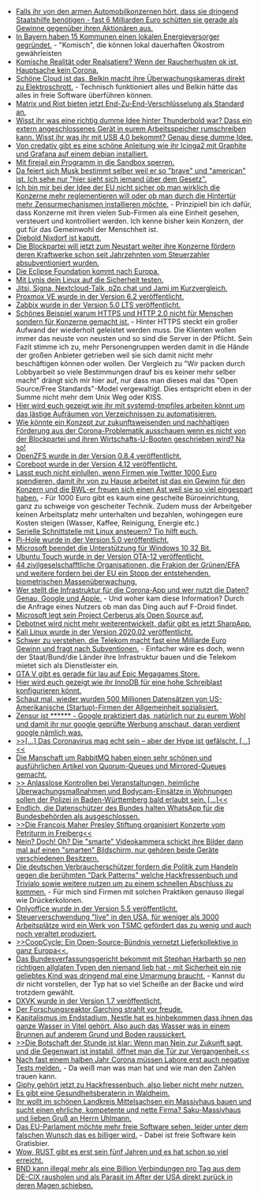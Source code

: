 * [Falls ihr von den armen Automobilkonzernen hört, dass sie dringend Staatshilfe benötigen - fast 6 Milliarden Euro schütten sie gerade als Gewinne gegenüber ihren Aktionären aus.](https://www.sonnenseite.com/de/wirtschaft/keine-staatshilfen-fr-dividenden-zahlende-konzerne.html)
* [In Bayern haben 15 Kommunen einen lokalen Energieversorger gegründet.](https://www.sonnenseite.com/de/energie/15-kommunen-in-oberbayern-grnden-gemeinsamen-energieversorger17964.html) - "Komisch", die können lokal dauerhaften Ökostrom gewährleisten
* [Komische Realität oder Realsatiere? Wenn der Raucherhusten ok ist, Hauptsache kein Corona.](https://tuxproject.de/blog/2020/05/motork-static-minigolf-statt-geisterball/)
* [Schöne Cloud ist das, Belkin macht ihre Überwachungskameras direkt zu Elektroschrott.](https://www.golem.de/news/smart-home-belkin-macht-ueberwachungskameras-zu-elektroschrott-2005-148377.html) - Technisch funktioniert alles und Belkin hätte das alles in freie Software überführen können.
* [Matrix und Riot bieten jetzt End-Zu-End-Verschlüsselung als Standard an.](https://www.golem.de/news/messenger-matrix-und-riot-machen-e2e-verschluesselung-zum-standard-2005-148380.html)
* [Wisst ihr was eine richtig dumme Idee hinter Thunderbold war? Dass ein extern angeschlossenes Gerät in eurem Arbeitsspeicher rumschreiben kann. Wisst ihr was ihr mit USB 4.0 bekommt? Genau diese dumme Idee.](https://www.golem.de/news/thunderspy-nicht-patchbare-sicherheitsluecken-in-thunderbolt-2005-148387.html)
* [Von credativ gibt es eine schöne Anleitung wie ihr Icinga2 mit Graphite und Grafana auf einem debian installiert.](https://www.credativ.de/blog/howtos/howto-icinga2-mit-graphite-und-grafana-unter-debian/)
* [Mit firejail ein Programm in die Sandbox sperren.](https://www.kuketz-blog.de/firejail-linux-haerten-teil4/)
* [Da feiert sich Musk bestimmt selber weil er so "brave" und "american" ist. Ich sehe nur "hier sieht sich jemand über dem Gesetz".](https://www.golem.de/news/elon-musk-tesla-fabrik-startet-unter-missachtung-der-anordnungen-2005-148400.html)
* [Ich bin mir bei der Idee der EU nicht sicher ob man wirklich die Konzerne mehr reglementieren will oder ob man durch die Hintertür mehr Zensurmechanismen installieren möchte.](https://www.golem.de/news/digitale-dienste-gesetz-chancen-fuer-die-kleinen-kontrolle-fuer-die-grossen-2005-148396.html) - Prinzipiell bin ich dafür, dass Konzerne mit ihren vielen Sub-Firmen als eine Einheit gesehen, versteuert und kontrolliert werden. Ich kenne bisher kein Konzern, der gut für das Gemeinwohl der Menschheit ist.
* [Diebold Nixdorf ist kaputt.](https://krebsonsecurity.com/2020/05/ransomware-hit-atm-giant-diebold-nixdorf/)
* [Die Blockpartei will jetzt zum Neustart weiter ihre Konzerne fördern deren Kraftwerke schon seit Jahrzehnten vom Steuerzahler absubventioniert wurden.](https://www.sonnenseite.com/de/politik/positionspapier-zum-klimaschutz-unionsfraktion-will-zurck-zum-markt.html)
* [Die Eclipse Foundation kommt nach Europa.](https://www.golem.de/news/open-source-eclipse-foundation-verlegt-hauptsitz-nach-europa-2005-148413.html)
* [Mit Lynis dein Linux auf die Sicherheit testen.](https://opensource.com/article/20/5/linux-security-lynis)
* [Jitsi, Signa, Nextcloud-Talk, p2p.chat und Jami im Kurzvergleich.](https://opensource.com/article/20/5/open-source-video-conferencing)
* [Proxmox VE wurde in der Version 6.2 veröffentlicht.](https://www.phoronix.com/scan.php?page=news_item&px=Proxmox-VE-6.2-Released)
* [Zabbix wurde in der Version 5.0 LTS veröffentlicht.](https://www.zabbix.com/whats_new_5_0)
* [Schönes Beispiel warum HTTPS und HTTP 2.0 nicht für Menschen sondern für Konzerne gemacht ist.](https://utcc.utoronto.ca/~cks/space/blog/web/HTTPSNoOldServers) - Hinter HTTPS steckt ein großer Aufwand der wiederholt geleistet werden muss. Die Klienten wollen immer das neuste von neusten und so sind die Server in der Pflicht. Sein Fazit stimme ich zu, mehr Personengruppen werden damit in die Hände der großen Anbieter getrieben weil sie sich damit nicht mehr beschäftigen können oder wollen. Der Vergleich zu "Wir packen durch Lobbyarbeit so viele Bestimmungen drauf bis es keiner mehr selber macht" drängt sich mir hier auf, nur dass man dieses mal das "Open Source/Free Standards"-Model vergewaltigt. Dies entspricht eben in der Summe nicht mehr dem Unix Weg oder KISS.
* [Hier wird euch gezeigt wie ihr mit systemd-tmpfiles arbeiten könnt um das lästige Aufräumen von Verzeichnissen zu automatisieren.](https://www.putorius.net/systemd-tmpfiles.html)
* [Wie könnte ein Konzept zur zukunftsweisenden und nachhaltigen Förderung aus der Corona-Problematik ausschauen wenn es nicht von der Blockpartei und ihren Wirtschafts-U-Booten geschrieben wird? Na so!](https://www.sonnenseite.com/de/wirtschaft/konzept-fr-nachhaltiges-investitionsprogramm-gegen-die-corona-rezession.html)
* [OpenZFS wurde in der Version 0.8.4 veröffentlicht.](https://github.com/openzfs/zfs/releases/tag/zfs-0.8.4)
* [Coreboot wurde in der Version 4.12 veröffentlicht.](https://www.phoronix.com/scan.php?page=news_item&px=Coreboot-4.12-Released)
* [Lasst euch nicht einlullen, wenn Firmen wie Twitter 1000 Euro spendieren, damit ihr von zu Hause arbeitet ist das ein Gewinn für den Konzern und die BWL-er freuen sich einen Ast weil sie so viel eingespart haben.](https://www.golem.de/news/twitter-mitarbeiter-duerfen-dauerhaft-von-zuhause-aus-arbeiten-2005-148436.html) - Für 1000 Euro gibt es kaum eine gescheite Büroeinrichtung, ganz zu schweige von gescheiter Technik. Zudem muss der Arbeitgeber keinen Arbeitsplatz mehr unterhalten und bezahlen, wohingegen eure Kosten steigen (Wasser, Kaffee, Reinigung, Energie etc.)
* [Serielle Schnittstelle mit Linux ansteuern? Tio hilft euch.](https://opensource.com/article/20/5/tio-linux)
* [Pi-Hole wurde in der Version 5.0 veröffentlicht.](https://www.pro-linux.de/news/1/28011/pi-hole-50-erschienen.html)
* [Microsoft beendet die Unterstützung für Windows 10 32 Bit.](https://www.bleepingcomputer.com/news/microsoft/rip-microsoft-to-drop-support-for-windows-10-on-32-bit-systems/)
* [Ubuntu Touch wurde in der Version OTA-12 veröffentlicht.](https://ubports.com/de_DE/blog/unser-blog-1/post/ubuntu-touch-ota-12-release-276)
* [44 zivilgeselschafftliche Organisationen, die Frakion der Grünen/EFA und weitere fordern bei der EU ein Stopp der entstehenden, biometrischen Massenüberwachung.](https://www.patrick-breyer.de/?p=591332)
* [Wer stellt die Infrastruktur für die Corona-App und wer nutzt die Daten? Genau, Google und Apple.](https://www.kuketz-blog.de/leserfrage-nutzt-die-corona-tracing-app-proprietaere-google-apis/) - Und woher kam diese Information? Durch die Anfrage eines Nutzers ob man das Ding auch auf F-Droid findet.
* [Microsoft legt sein Project Cerberus als Open Source auf.](https://www.golem.de/news/open-compute-microsoft-legt-root-of-trust-fuer-server-offen-2005-148455.html)
* [Debotnet wird nicht mehr weiterentwickelt, dafür gibt es jetzt SharpApp.](https://www.mirinsoft.com/blog/19-apps/27-going-forward-with-sharpapp-only)
* [Kali Linux wurde in der Version 2020.02 veröffentlicht.](https://www.pro-linux.de/news/1/28012/kali-linux-20202-freigegeben.html)
* [Schwer zu verstehen, die Telekom macht fast eine Milliarde Euro Gewinn und fragt nach Subventionen.](https://www.golem.de/news/quartalsbericht-telekom-macht-in-coronazeiten-ueber-916-millionen-euro-gewinn-2005-148478.html) - Einfacher wäre es doch, wenn der Staat/Bund/die Länder ihre Infrastruktur bauen und die Telekom mietet sich als Dienstleister ein.
* [GTA V gibt es gerade für lau auf Epic Megagames Store.](https://www.bleepingcomputer.com/news/gaming/free-grand-theft-auto-v-offer-brings-down-epic-games-store/)
* [Hier wird euch gezeigt wie ihr InnoDB für eine hohe Schreiblast konfigurieren könnt.](https://www.percona.com/blog/2020/05/14/tuning-mysql-innodb-flushing-for-a-write-intensive-workload/)
* [Schaut mal, wieder wurden 500 Millionen Datensätzen von US-Amerikanische (Startup)-Firmen der Allgemeinheit sozialisiert.](https://www.bleepingcomputer.com/news/security/hacker-selling-550-million-stolen-user-records-on-hacking-forum/)
* [Zensur ist ****** - Google praktiziert das, natürlich nur zu eurem Wohl und damit ihr nur google geprüfte Werbung anschaut, daran verdient google nämlich was.](https://www.bleepingcomputer.com/news/google/google-chrome-will-block-resource-heavy-ads-starting-august/)
* [>>[...] Das Coronavirus mag echt sein – aber der Hype ist gefälscht. [...]<<](https://npr.news.eulu.info/2020/05/14/coronavirus-hype-groesster-politischer-schwindel-der-geschichte/)
* [Die Manschaft um RabbitMQ haben einen sehr schönen und ausführlichen Artikel von Quorum-Queues und Mirrored-Queues gemacht.](https://www.rabbitmq.com/blog/2020/05/14/quorum-queues-and-flow-control-single-queue-benchmarks/)
* [>> Anlasslose Kontrollen bei Veranstaltungen, heimliche Überwachungsmaßnahmen und Bodycam-Einsätze in Wohnungen sollen der Polizei in Baden-Württemberg bald erlaubt sein. [...]<<](https://netzpolitik.org/2020/ueberwachungsmanie-videotelefonie-und-vermeidungsstrategie/)
* [Endlich, die Datenschützer des Bundes halten WhatsApp für die Bundesbehörden als ausgeschlossen.](https://netzpolitik.org/2020/bundesbehoerden-sollen-kein-whatsapp-nutzen/)
* [>>Die Francois Maher Presley Stiftung organisiert Konzerte vom Petriturm in Freiberg<<](https://www.youtube.com/watch?v=CEUAZqjGAx8)
* [Nein? Doch! Oh? Die "smarte" Videokammera schickt ihre Bilder dann mal auf einen "smarten" Bildschirm, nur gehören beide Geräte verschiedenen Besitzern.](https://www.golem.de/news/ueberwachung-googles-smart-display-zeigt-bild-einer-fremden-nest-kamera-2005-148498.html)
* [Die deutschen Verbraucherschützer fordern die Politik zum Handeln gegen die berühmten "Dark Patterns" welche Hackfressenbuch und Trivialo sowie weitere nutzen um zu einem schnellen Abschluss zu kommen.](https://netzpolitik.org/2020/wie-politik-und-behoerden-gegen-irrefuehrendes-design-vorgehen-koennen/) - Für mich sind Firmen mit solchen Praktiken genauso illegal wie Drückerkolonen.
* [Onlyoffice wurde in der Version 5.5 veröffentlicht.](https://www.pro-linux.de/news/1/28015/onlyoffice-desktop-editoren-55-erschienen.html)
* [Steuerverschwendung "live" in den USA, für weniger als 3000 Arbeitsplätze wird ein Werk von TSMC gefördert das zu wenig und auch noch veraltet produziert.](https://www.golem.de/news/auftragsfertiger-tsmc-will-5-nm-fab-in-den-usa-bauen-2005-148507.html)
* [>>CoopCycle: Ein Open-Source-Bündnis vernetzt Lieferkollektive in ganz Europa<<.](https://netzpolitik.org/2019/coopcycle-ein-open-source-buendnis-vernetzt-lieferkollektive-in-ganz-europa/)
* [Das Bundesverfassungsgericht bekommt mit Stephan Harbarth so nen richtigen allglaten Typen den niemand lieb hat - mit Sicherheit ein nie geliebtes Kind was dringend mal eine Umarmung braucht.](https://blog.fefe.de/?ts=a0409d31) - Kannst du dir nicht vorstellen, der Typ hat so viel Scheiße an der Backe und wird trotzdem gewählt.
* [DXVK wurde in der Version 1.7 veröffentlicht.](http://www.phoronix.com/scan.php?page=news_item&px=DXVK-1.7-Released)
* [Der Forschungsreaktor Garching strahlt vor freude.](https://www.golem.de/news/forschungsreaktor-radioaktives-c-14-in-garching-ausgetreten-2005-148530-rss.html)
* [Kapitalismus im Endstadium, Nestle hat es hinbekommen dass ihnen das ganze Wasser in Vitel gehört. Also auch das Wasser was in einem Brunnen auf anderem Grund und Boden raussickert.](https://netzfrauen.org/2020/05/16/vittel-2/)
* [>>Die Botschaft der Stunde ist klar: Wenn man Nein zur Zukunft sagt, und die Gegenwart ist instabil, öffnet man die Tür zur Vergangenheit.<<](https://www.peira.org/sieben-impulse-des-widerstands-radikaler-humanismus-in-einer-finster-werdenden-welt/)
* [Nach fast einem halben Jahr Corona müssen Labore erst auch negative Tests melden.](https://netzpolitik.org/2020/labore-muessen-auch-negative-coronavirus-tests-melden/) - Da weiß man was man hat und wie man den Zahlen trauen kann.
* [Giphy gehört jetzt zu Hackfressenbuch, also lieber nicht mehr nutzen.](https://www.golem.de/news/gifs-instagram-kauft-giphy-fuer-400-millionen-us-dollar-2005-148524.html)
* [Es gibt eine Gesundheitsberaterin in Waldheim.](https://gesundheitsberater.de/locations/ilona-ramisch/)
* [Ihr wollt im schönen Landkreis Mittelsachsen ein Massivhaus bauen und sucht einen ehrliche, kompetente und nette Firma? Saku-Massivhaus und lieben Gruß an Herrn Uhlmann.](https://www.saku-massivhaus.de/)
* [Das EU-Parlament möchte mehr freie Software sehen, leider unter dem falschen Wunsch das es billiger wird.](https://www.patrick-breyer.de/?p=591374) - Dabei ist freie Software kein Gratisbier.
* [Wow, RUST gibt es erst sein fünf Jahren und es hat schon so viel erreicht.](https://blog.rust-lang.org/2020/05/15/five-years-of-rust.html)
* [BND kann illegal mehr als eine Billion Verbindungen pro Tag aus dem DE-CIX rausholen und als Parasit im After der USA direkt zurück in deren Magen schieben.](https://www.golem.de/news/de-cix-bnd-kann-1-2-billionen-verbindungen-pro-tag-abzweigen-2005-148515.html)
